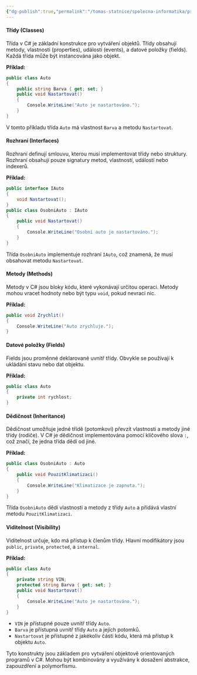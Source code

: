 ```yaml
---
{"dg-publish":true,"permalink":"/tomas-statnice/spolecna-informatika/programovaci-jazyk/souvisejici-kontrukty-jazyku/tridy-rozhrani-metody-datove-polozky-dedicnost-viditelnost-v-c-sharp/","tags":["tomas","spolecna_informatika","programovaci_jazyky"],"noteIcon":""}
---
```


#### Třídy (Classes)
Třída v C# je základní konstrukce pro vytváření objektů. Třídy obsahují metody, vlastnosti (properties), události (events), a datové položky (fields). Každá třída může být instancována jako objekt.

**Příklad:**
```csharp
public class Auto
{
    public string Barva { get; set; }
    public void Nastartovat()
    {
        Console.WriteLine("Auto je nastartováno.");
    }
}
```
V tomto příkladu třída `Auto` má vlastnost `Barva` a metodu `Nastartovat`.

#### Rozhraní (Interfaces)
Rozhraní definují smlouvu, kterou musí implementovat třídy nebo struktury. Rozhraní obsahují pouze signatury metod, vlastností, událostí nebo indexerů.

**Příklad:**
```csharp
public interface IAuto
{
    void Nastartovat();
}
public class OsobniAuto : IAuto
{
    public void Nastartovat()
    {
        Console.WriteLine("Osobní auto je nastartováno.");
    }
}
```
Třída `OsobniAuto` implementuje rozhraní `IAuto`, což znamená, že musí obsahovat metodu `Nastartovat`.

#### Metody (Methods)
Metody v C# jsou bloky kódu, které vykonávají určitou operaci. Metody mohou vracet hodnoty nebo být typu `void`, pokud nevrací nic.

**Příklad:**
```csharp
public void Zrychlit()
{
    Console.WriteLine("Auto zrychluje.");
}
```

#### Datové položky (Fields)
Fields jsou proměnné deklarované uvnitř třídy. Obvykle se používají k ukládání stavu nebo dat objektu.

**Příklad:**
```csharp
public class Auto
{
    private int rychlost;
}
```

#### Dědičnost (Inheritance)
Dědičnost umožňuje jedné třídě (potomkovi) převzít vlastnosti a metody jiné třídy (rodiče). V C# je dědičnost implementována pomocí klíčového slova `:`, což značí, že jedna třída dědí od jiné.

**Příklad:**
```csharp
public class OsobniAuto : Auto
{
    public void PouzitKlimatizaci()
    {
        Console.WriteLine("Klimatizace je zapnuta.");
    }
}
```
Třída `OsobniAuto` dědí vlastnosti a metody z třídy `Auto` a přidává vlastní metodu `PouzitKlimatizaci`.

#### Viditelnost (Visibility)
Viditelnost určuje, kdo má přístup k členům třídy. Hlavní modifikátory jsou `public`, `private`, `protected`, a `internal`.

**Příklad:**
```csharp
public class Auto
{
    private string VIN;
    protected string Barva { get; set; }
    public void Nastartovat()
    {
        Console.WriteLine("Auto je nastartováno.");
    }
}
```
- `VIN` je přístupné pouze uvnitř třídy `Auto`.
- `Barva` je přístupná uvnitř třídy `Auto` a jejích potomků.
- `Nastartovat` je přístupné z jakékoliv části kódu, která má přístup k objektu `Auto`.

Tyto konstrukty jsou základem pro vytváření objektově orientovaných programů v C#. Mohou být kombinovány a využívány k dosažení abstrakce, zapouzdření a polymorfismu.